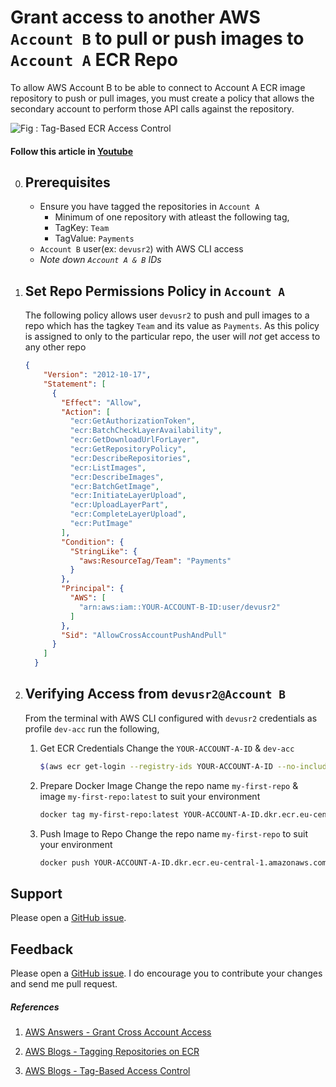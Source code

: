 # Grant access to another AWS `Account B` to pull or push images to `Account A` ECR Repo
To allow AWS Account B to be able to connect to Account A ECR image repository to push or pull images, you must create a policy that allows the secondary account to perform those API calls against the repository.


![Fig : Tag-Based ECR Access Control](https://raw.githubusercontent.com/miztiik/cross-account-ecr-access-control/master/images/miztiik-cross-account-ecr-access-control.png)

#### Follow this article in [Youtube](https://youtu.be/UYaV-VfnbT8)

0. ## Prerequisites
    - Ensure you have tagged the repositories in `Account A`
        - Minimum of one repository with atleast the following tag,
        - TagKey: `Team`
        - TagValue: `Payments`
    - `Account B` user(ex: `devusr2`) with AWS CLI access
    - _Note down `Account A & B` IDs_

1. ## Set Repo Permissions Policy in `Account A`
    The following policy allows user `devusr2` to push and pull images to a repo which has the tagkey `Team` and its value as `Payments`. 
    As this policy is assigned to only to the particular repo, the user will _not_ get access to any other repo
    ```json
    {
        "Version": "2012-10-17",
        "Statement": [
          {
            "Effect": "Allow",
            "Action": [
              "ecr:GetAuthorizationToken",
              "ecr:BatchCheckLayerAvailability",
              "ecr:GetDownloadUrlForLayer",
              "ecr:GetRepositoryPolicy",
              "ecr:DescribeRepositories",
              "ecr:ListImages",
              "ecr:DescribeImages",
              "ecr:BatchGetImage",
              "ecr:InitiateLayerUpload",
              "ecr:UploadLayerPart",
              "ecr:CompleteLayerUpload",
              "ecr:PutImage"
            ],
            "Condition": {
              "StringLike": {
                "aws:ResourceTag/Team": "Payments"
              }
            },
            "Principal": {
              "AWS": [
                "arn:aws:iam::YOUR-ACCOUNT-B-ID:user/devusr2"
              ]
            },
            "Sid": "AllowCrossAccountPushAndPull"
          }
        ]
      }
      ```


1. ## Verifying Access from `devusr2@Account B`
    From the terminal with AWS CLI configured with `devusr2` credentials as profile `dev-acc` run the following,
    1. Get ECR Credentials
        Change the `YOUR-ACCOUNT-A-ID` & `dev-acc`
        ```sh
        $(aws ecr get-login --registry-ids YOUR-ACCOUNT-A-ID --no-include-email --region eu-central-1 --profile dev-acc)
        ```
    1. Prepare Docker Image
        Change the repo name `my-first-repo` & image `my-first-repo:latest` to suit your environment
        ```sh
        docker tag my-first-repo:latest YOUR-ACCOUNT-A-ID.dkr.ecr.eu-central-1.amazonaws.com/my-first-repo:v1
        ```
    1. Push Image to Repo
        Change the repo name `my-first-repo` to suit your environment
        ```sh
        docker push YOUR-ACCOUNT-A-ID.dkr.ecr.eu-central-1.amazonaws.com/my-first-repo:v1
        ```

## Support
Please open a [GitHub issue](https://github.com/miztiik/cross-account-ecr-access-control/issues/new).

## Feedback
Please open a [GitHub issue](https://github.com/miztiik/cross-account-ecr-access-control/issues/new). I do encourage you to contribute your changes and send me pull request.

##### References
1. [AWS Answers - Grant Cross Account Access](https://aws.amazon.com/premiumsupport/knowledge-center/secondary-account-access-ecr/)

1. [AWS Blogs - Tagging Repositories on ECR](https://aws.amazon.com/blogs/compute/tagging-container-image-repositories-on-amazon-ecr/)
    
1. [AWS Blogs - Tag-Based Access Control](https://docs.aws.amazon.com/AmazonECR/latest/userguide/ecr-supported-iam-actions-tagging.html)
